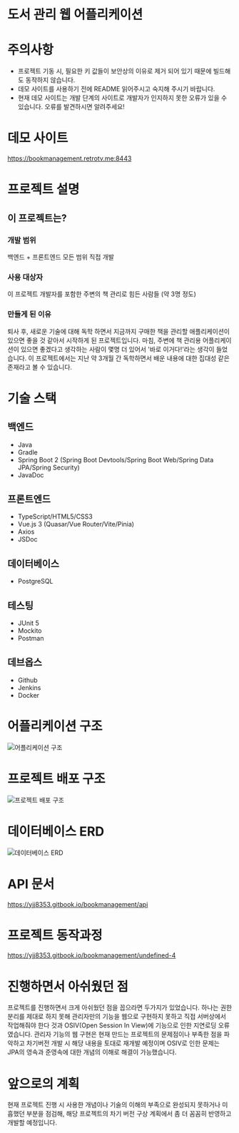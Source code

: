 # 도서 관리 웹 어플리케이션

# 주의사항
* 프로젝트 기동 시, 필요한 키 값들이 보안상의 이유로 제거 되어 있기 때문에 빌드해도 동작하지 않습니다.
* 데모 사이트를 사용하기 전에 README 읽어주시고 숙지해 주시기 바랍니다.
* 현재 데모 사이트는 개발 단계의 사이트로 개발자가 인지하지 못한 오류가 있을 수 있습니다. 오류를 발견하시면 알려주세요!

# 데모 사이트
https://bookmanagement.retrotv.me:8443

# 프로젝트 설명
## 이 프로젝트는?
### 개발 범위
백엔드 + 프론트엔드 모든 범위 직접 개발

### 사용 대상자
이 프로젝트 개발자를 포함한 주변의 책 관리로 힘든 사람들 (약 3명 정도)

### 만들게 된 이유
퇴사 후, 새로운 기술에 대해 독학 하면서 지금까지 구매한 책을 관리할 애플리케이션이 있으면 좋을 것 같아서 시작하게 된 프로젝트입니다. 마침, 주변에 책 관리용 어플리케이션이 있으면 좋겠다고 생각하는 사람이 몇명 더 있어서 '바로 이거다!'라는 생각이 들었습니다. 이 프로젝트에서는 지난 약 3개월 간 독학하면서 배운 내용에 대한 집대성 같은 존재라고 볼 수 있습니다.

# 기술 스택
## 백엔드
* Java
* Gradle
* Spring Boot 2 (Spring Boot Devtools/Spring Boot Web/Spring Data JPA/Spring Security)
* JavaDoc

## 프론트엔드
* TypeScript/HTML5/CSS3
* Vue.js 3 (Quasar/Vue Router/Vite/Pinia)
* Axios
* JSDoc

## 데이터베이스
* PostgreSQL

## 테스팅
* JUnit 5
* Mockito
* Postman

## 데브옵스
* Github
* Jenkins
* Docker

# 어플리케이션 구조
![어플리케이션 구조](https://files.gitbook.com/v0/b/gitbook-x-prod.appspot.com/o/spaces%2FD6dAOCAQfCwTaIXfPRSa%2Fuploads%2FQFPNlwJtNYIVgGSLBivk%2F%ED%94%84%EB%A1%9C%EC%A0%9D%ED%8A%B8%20%EA%B5%AC%EC%A1%B0.png?alt=media&token=4115a839-b15b-492a-9016-a9965030561b)

# 프로젝트 배포 구조
![프로젝트 배포 구조](https://files.gitbook.com/v0/b/gitbook-x-prod.appspot.com/o/spaces%2FD6dAOCAQfCwTaIXfPRSa%2Fuploads%2FJRiPjxRTAx0XtfOmP38h%2F%ED%94%84%EB%A0%88%EC%A0%A0%ED%85%8C%EC%9D%B4%EC%85%981.png?alt=media&token=c62aa5b0-f901-4421-8a1c-f586893852ce)

# 데이터베이스 ERD
![데이터베이스 ERD](https://3571514308-files.gitbook.io/~/files/v0/b/gitbook-x-prod.appspot.com/o/spaces%2FD6dAOCAQfCwTaIXfPRSa%2Fuploads%2FpzSmsXzwLrf3mWbtpPZ0%2Fpostgres-1663133979221.png?alt=media&token=eb2ad741-18eb-4a70-aadf-b5ae688dcfa4)

# API 문서
https://yjj8353.gitbook.io/bookmanagement/api

# 프로젝트 동작과정
https://yjj8353.gitbook.io/bookmanagement/undefined-4

# 진행하면서 아쉬웠던 점
프로젝트를 진행하면서 크게 아쉬웠던 점을 꼽으라면 두가지가 있었습니다. 하나는 권한 분리를 제대로 하지 못해 관리자만의 기능을 웹으로 구현하지 못하고 직접 서버상에서 작업해줘야 한다 것과 OSIV(Open Session In View)에 기능으로 인한 지연로딩 오류 였습니다. 관리자 기능의 웹 구현은 현재 만드는 프로젝트의 문제점이나 부족한 점을 파악하고 차기버전 개발 시 해당 내용을 토대로 재개발 예정이며 OSIV로 인한 문제는 JPA의 영속과 준영속에 대한 개념의 이해로 해결이 가능했습니다.

# 앞으로의 계획
현재 프로젝트 진행 시 사용한 개념이나 기술의 이해의 부족으로 완성되지 못하거나 미흡했던 부분을 점검해, 해당 프로젝트의 차기 버전 구상 계획에서 좀 더 꼼꼼히 반영하고 개발할 예정입니다.
